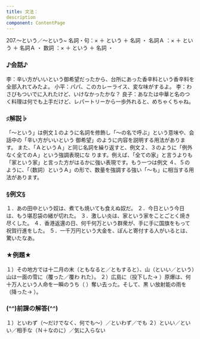 ```yaml
---
title: 文法：
description
component: ContentPage
---
```



207.～という／～という~
名詞・句：× ＋ という ＋ 名詞 ・
名詞Ａ ：× ＋ という ＋ 名詞Ａ ・
数詞 ：× ＋ という ＋ 名詞 ・
### ♪会話♪
李：辛い方がいいという御希望だったから、台所にあった香辛料という香辛料を全部入れてみたよ。 小平：パパ、このカレーライス、変な味がするよ。
李：わさびもついでに入れたけど、いけなかったかな？
良子：あなたは中華と名のつく料理は何でも上手だけど、レパートリーから一歩外れると、めちゃくちゃね。
### ♯解説♭
「～という」は例文１のように名詞を修飾し「～の名で呼ぶ」という意味や、会話中の「辛い方がいいという 御希望」のように内容を説明する用法があります。
また、「ＡというＡ」と同じ名詞を繰り返すと、例文２、３のように「例外なく全てのＡ」という強調表現にな ります。例えば、「全ての家」と言うよりも「家という家」と言った方がはるかに強い表現です。もう一つは例文
４、５のように、「（数詞）というＡ」の形で、数量を強調する強い「～も」に相当する用法があります。
### §例文§
１．あの田中という奴は、煮ても焼いても食えぬ奴だ。
２．今日という今日は、もう堪忍袋の緒が切れた。
３．激しい炎は、家という家をことごとく焼き尽くした。
４．香港返還の日、何千何万という群衆が、手に手に国旗をもって祝賀行進をした。
５．一千万円という大金を、ぽんと寄付する人がいるとは、驚いたなあ。
### ★例題★
１）その地方では十二月の末（ともなると／ともすると）、山（といい／という）山は一面の雪に（覆った／覆わ れた）。
２）広島に（投下した→ ）原爆は、何十万人という人命を一瞬のうち（ ）奪い去った。そして、黒 い放射能の雨を（降った→ ）。
### (^^)前課の解答(^^)
１）といわず（～だけでなく、何でも～）／といわず／でも
２）といい／といい／相手な（Ｎ＋なのに）／気に入らない
